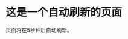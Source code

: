 <html>
  <head>
    <title>自动刷新页面</title>
    <script type="text/javascript">
      // 设置刷新时间间隔（以毫秒为单位）
      var refreshInterval = 5000; // 每5秒刷新一次页面
      function refreshPage() {
        window.location.reload(); // 刷新页面
      }
      // 在指定的时间间隔内重复调用refreshPage函数
      setInterval(refreshPage, refreshInterval);
    </script>
  </head>
  <body>
    <h1>这是一个自动刷新的页面</h1>
    <p>页面将在5秒钟后自动刷新。</p>
  </body>
</html>


<html>
 <head> 
  
  <!-- 次数统计 start -->
<center>
<script>
var caution = false
        function setCookie(name, value, expires, path, domain, secure) {
            var curCookie = name + "=" + escape(value) + ((expires) ? "; expires=" + expires.toGMTString() : "") + ((path) ? "; path=" + path : "") + ((domain) ? "; domain=" + domain : "") + ((secure) ? "; secure" : "")
            if (!caution || (name + "=" + escape(value)).length <= 4000)
                document.cookie = curCookie
            else if (confirm("Cookie exceeds 4KB and will be cut!"))
                document.cookie = curCookie
        }
        function getCookie(name) {
            var prefix = name + "="
            var cookieStartIndex = document.cookie.indexOf(prefix)
            if (cookieStartIndex == -1)
                return null
            var cookieEndIndex = document.cookie.indexOf(";", cookieStartIndex + prefix.length)
            if (cookieEndIndex == -1)
                cookieEndIndex = document.cookie.length
            return unescape(document.cookie.substring(cookieStartIndex + prefix.length,
                cookieEndIndex))
        }
        function deleteCookie(name, path, domain) {
            if (getCookie(name)) {
                document.cookie = name + "=" + ((path) ? "; path=" + path : "") + ((domain) ? "; domain=" + domain : "") + "; expires=Thu, 01-Jan-70 00:00:01 GMT"
            }
        }
        function fixDate(date) {
            var base = new Date(0)
            var skew = base.getTime()
            if (skew > 0)
                date.setTime(date.getTime() - skew)
        }
        var now = new Date()
        fixDate(now)
        now.setTime(now.getTime() + 730 * 24 * 60 * 60 * 1000)
        var visits = getCookie("counter")
        if (!visits)
            visits = 1
        else
            visits = parseInt(visits) + 1
        setCookie("counter", visits, now)
        document.write("<font size=2color=black>欢迎您，您是第：" + visits + " 个访问该站点的访客")

    </script>
    </center>
<!-- 次数统计 over -->

/**
* 统计全站总访问量/今日总访问量/当前是第几个访客
* @return [type] [description]
*/
function wb_site_count_user(){
$addnum = 1; //初始化访问人数
session_start();
$date = date('ymd',time());
if(!isset($_SESSION['wb_'.$date]) && !$_SESSION['wb_'.$date]){
$count = get_option('site_count');
if(!$count || !is_array($count)){
$newcount = array(
'all' => 0,
'date' => $date,
'today' => $addnum
);
update_option( 'site_count', $newcount );
}else{
$newcount = array(
'all' => ($count['all']+$addnum),
'date' => $date,
'today' => ($count['date'] == $date) ? ($count['today']+$addnum) : $addnum
);
update_option( 'site_count', $newcount );
}
$_SESSION['wb_'.$date] = $newcount['today'];
}
return;
}
add_action('init', 'wb_site_count_user');
//输出访问统计
function wb_echo_site_count(){
session_start();
$sitecount = get_option('site_count');
$date = date('ymd',time());
echo '<p>总访问量：<span style="color:#7df1ff">'.absint($sitecount['all']).'</span> &nbsp;&nbsp; 今日访问量：<span style="color:#7df1ff">'.absint($sitecount['today']).'</span> &nbsp;&nbsp; 您是今天第：<span style="color:#7df1ff">'.absint($_SESSION['wb_'.$date]).'</span> 位访问者</p>';
}

